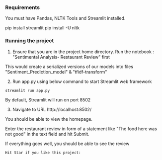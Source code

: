 ### Requirements
You must have Pandas, NLTK Tools and Streamlit installed.

pip install streamlit
pip install -U nltk  


### Running the project
1. Ensure that you are in the project home directory. Run the notebook : "Sentimental Analysis- Restaurant Review" first

This would create a serialized versions of our models into files "Sentiment_Prediction_model" & "tfidf-transform"

2. Run app.py using below command to start Streamlit web framework
```
streamlit run app.py
```
By default, Streamlit will run on port 8502

3. Navigate to URL http://localhost:8502/

You should be able to view the homepage.

Enter the restaurant review in form of a statement like "The food here was not good" in the text field and hit Submit.

If everything goes well, you should  be able to see the review

```
Hit Star if you like this project:
```

